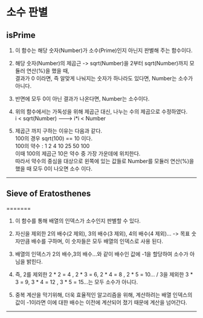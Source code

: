 # 소수 판별  

## isPrime

1. 이 함수는 해당 숫자(Number)가 소수(Prime)인지 아닌지 판별해 주는 함수이다.  

2. 해당 숫자(Number)의 제곱근 -> sqrt(Number)을 2부터 sqrt(Number)까지 모듈러 연산(%)을 했을 때,  
    결과가 0 이라면, 즉 알맞게 나눠지는 숫자가 하나라도 있다면, Number는 소수가 아니다.  

3. 반면에 모두 0이 아닌 결과가 나온다면, Number는 소수이다.  

4. 위의 함수에서는 가독성을 위해 제곱근 대신, 나누는 수의 제곱으로 수정하였다.  
i < sqrt(Number) ---> i*i < Number  

5. 제곱근 까지 구하는 이유는 다음과 같다.  
100의 경우 sqrt(100) == 10 이다.  
100의 약수 : 1 2 4 10 25 50 100  
이때 100의 제곱근 10은 약수 중 가장 가운데에 위치한다.  
따라서 약수의 중심을 대상으로 왼쪽에 있는 값들로 Number를 모듈러 연산(%)을 했을 때 모두 0이 나오면 소수 이다.  
---
## Sieve of Eratosthenes  

=======
1. 이 함수를 통해 배열의 인덱스가 소수인지 판별할 수 있다.

2. 자신을 제외한 2의 배수(2 제외), 3의 배수(3 제외), 4의 배수(4 제외)... -> 목표 숫자만큼 배수를 구하며, 이 숫자들은 모두 배열의 인덱스로 사용 된다. 

3. 배열의 인덱스가 2의 배수,3의 배수...와 같이 배수인 값에 -1을 할당하여 소수가 아님을 밝힌다. 

4. 즉, 2를 제외한 2 * 2 = 4 , 2 * 3 = 6, 2 * 4  = 8 , 2 * 5 = 10... / 3을 제외한 3 * 3 = 9, 3 * 4 = 12 , 3 * 5 = 15...는 모두 소수가 아니다.  

5. 중복 계산을 막기위해, 더욱 효율적인 알고리즘을 위해, 계산하려는 배열 인덱스의 값이 -1이라면 이에 대한 배수는 이전에 계산되어 졌기 때문에 계산을 넘어간다.

---  
